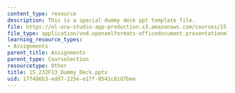 ```yaml
---
content_type: resource
description: This is a special dummy deck ppt template file.
file: https://ol-ocw-studio-app-production.s3.amazonaws.com/courses/15-232-business-model-innovation-global-health-in-frontier-markets-fall-2013/17f486b3edd7225ee17f0541c81d7bee_15_232F13_Dummy_Deck.pptx
file_type: application/vnd.openxmlformats-officedocument.presentationml.presentation
learning_resource_types:
- Assignments
parent_title: Assignments
parent_type: CourseSection
resourcetype: Other
title: 15_232F13_Dummy_Deck.pptx
uid: 17f486b3-edd7-225e-e17f-0541c81d7bee
---
```

